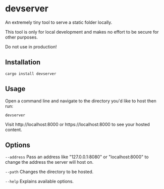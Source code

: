 # devserver
An extremely tiny tool to serve a static folder locally.

This tool is only for local development and makes no effort to be secure for other purposes.

Do not use in production!

## Installation
```
cargo install devserver
```

## Usage
Open a command line and navigate to the directory you'd like to host then run:
```
devserver
```

Visit http://localhost:8000 or https://localhost:8000 to see your hosted content.

## Options
`--address` Pass an address like "127.0.0.1:8080" or "localhost:8000" to change the address the server will host on.

`--path`    Changes the directory to be hosted.

`--help`    Explains available options.

